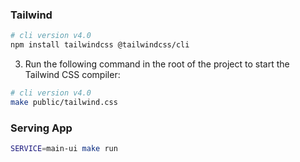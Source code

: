 ### Tailwind
```bash
# cli version v4.0
npm install tailwindcss @tailwindcss/cli
```
3. Run the following command in the root of the project to start the Tailwind CSS compiler:

```bash
# cli version v4.0
make public/tailwind.css
```


### Serving App
```bash
SERVICE=main-ui make run
```
